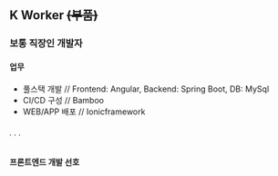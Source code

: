 K Worker ~~(부품)~~
----------------------------
### 보통 직장인 개발자

#### 업무
 - 풀스택 개발 // Frontend: Angular, Backend: Spring Boot, DB: MySql
 - CI/CD 구성 // Bamboo
 - WEB/APP 배포 // Ionicframework

###### . . .

#### 프론트엔드 개발 선호